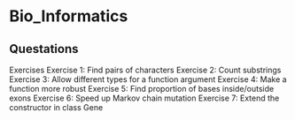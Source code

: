 # Bio_Informatics

## Questations

Exercises
Exercise 1: Find pairs of characters
Exercise 2: Count substrings
Exercise 3: Allow different types for a function argument
Exercise 4: Make a function more robust
Exercise 5: Find proportion of bases inside/outside exons
Exercise 6: Speed up Markov chain mutation
Exercise 7: Extend the constructor in class Gene
